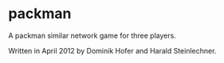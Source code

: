 packman
=======

A packman similar network game for three players.

Written in April 2012 by Dominik Hofer and Harald Steinlechner.
